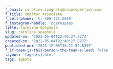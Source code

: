 ```yaml
---
f_email: caroline.spagnola@nanproperties.com
f_title: Realtor Associate
f_cell-phone: 'C: 409.771.2859'
f_instagram-handle: '@carospags'
title: Caroline Spagnola
slug: caroline-spagnola
updated-on: '2022-05-04T22:40:27.827Z'
created-on: '2022-05-04T22:40:27.827Z'
published-on: '2023-12-05T18:21:52.835Z'
f_if-team-is-this-person-the-team-s-lead: false
layout: '[agents].html'
tags: agents
---
```



